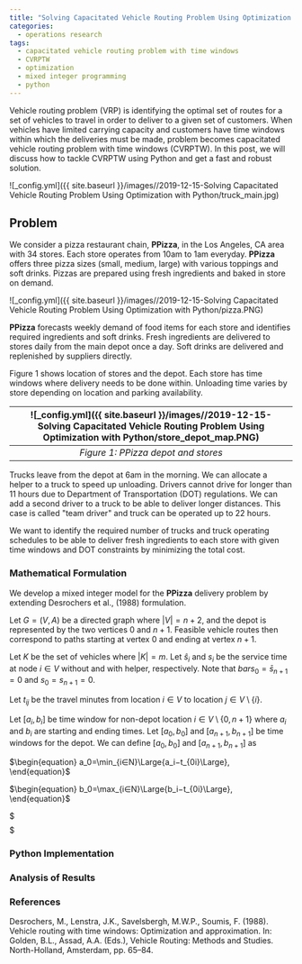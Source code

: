 ```yaml
---
title: "Solving Capacitated Vehicle Routing Problem Using Optimization with Python"
categories:
  - operations research
tags:
  - capacitated vehicle routing problem with time windows
  - CVRPTW
  - optimization
  - mixed integer programming
  - python
--- 
```


Vehicle routing problem (VRP) is identifying the optimal set of routes for a set of 
vehicles to travel in order to deliver to a given 
set of customers. When vehicles have limited carrying capacity and 
customers have time windows within which the deliveries must be made, problem becomes
capacitated vehicle routing problem with time windows (CVRPTW). 
In this post, we will discuss how to tackle CVRPTW using Python and 
get a fast and robust solution.

![_config.yml]({{ site.baseurl }}/images//2019-12-15-Solving Capacitated Vehicle Routing Problem Using Optimization with Python/truck_main.jpg)

## Problem 

We consider a pizza restaurant chain, **PPizza**, in the Los Angeles, CA area with 34 stores. 
Each store operates from 10am to 1am everyday. **PPizza** offers three pizza sizes
(small, medium, large) with various toppings and soft drinks. Pizzas are prepared using fresh
ingredients and baked in store on demand. 

![_config.yml]({{ site.baseurl }}/images//2019-12-15-Solving Capacitated Vehicle Routing Problem Using Optimization with Python/pizza.PNG)

**PPizza** forecasts weekly demand of  food items for each store and identifies required ingredients
and soft drinks. Fresh ingredients are delivered to stores daily from the main depot once a day. 
Soft drinks are delivered and replenished by suppliers directly. 

Figure 1 shows location of stores and the depot. Each store has time windows where delivery needs to be
done within. Unloading time varies by store depending on location and parking availability. 

| ![_config.yml]({{ site.baseurl }}/images//2019-12-15-Solving Capacitated Vehicle Routing Problem Using Optimization with Python/store_depot_map.PNG) | 
|:--:| 
| *Figure 1: PPizza depot and stores* |

Trucks leave from the depot at 6am in the morning. We can allocate a helper to a truck to speed up
unloading. Drivers cannot drive for longer than 11 hours due to 
Department of Transportation (DOT) regulations.
We can add a second driver to a truck to be able to deliver longer distances. This case is called
"team driver" and truck can be operated up to 22 hours.

We want to identify the required number of trucks and truck operating schedules 
to be able to deliver
fresh ingredients to each store with given time windows and DOT constraints by minimizing the total cost. 

### Mathematical Formulation

We develop a mixed integer model for the **PPizza** delivery problem 
by extending Desrochers et al., (1988) formulation. 

Let $G=(V, A)$ be a directed graph where $|V|=n+2$, 
and the depot is represented by the two vertices $0$ and $n+1$. 
Feasible vehicle routes then correspond to paths starting at vertex $0$ and ending at vertex $n+1$.

Let $K$ be the set of vehicles where $|K|=m$. Let $\hat{s}_i$ and $s_i$ be the service time 
at node $i\in V$ without and with helper, respectively. 
Note that $bar{s}_{0}=\bar{s}_{n+1}=0$ and $s_0=s_{n+1}=0$. 
 
Let $t_{ij}$ be the travel minutes from location $i\in V$ to location $j\in V\setminus\{i\}$. 

Let $[a_i, b_i]$ be time window for non-depot location $i\in V\setminus\{0, n+1\}$ where 
$a_i$ and $b_i$ are starting and ending times. Let $[a_0, b_0]$ and $[a_{n+1}, b_{n+1}]$ be
time windows for the depot. We can define $[a_0, b_0]$ and $[a_{n+1}, b_{n+1}]$ as

$\begin{equation} 
 a_0=\min_{i∈N}\Large{a_i−t_{0i}\Large},
 \end{equation}$
 
$\begin{equation} 
 b_0=\max_{i∈N}\Large{b_i−t_{0i}\Large},
 \end{equation}$









$$$ $$$



### Python Implementation

### Analysis of Results


### References
Desrochers, M., Lenstra, J.K., Savelsbergh, M.W.P., Soumis, F. (1988). 
Vehicle routing with time windows: Optimization and approximation. 
In: Golden, B.L., Assad, A.A. (Eds.), 
Vehicle Routing: Methods and Studies. North-Holland, Amsterdam, pp. 65–84.
